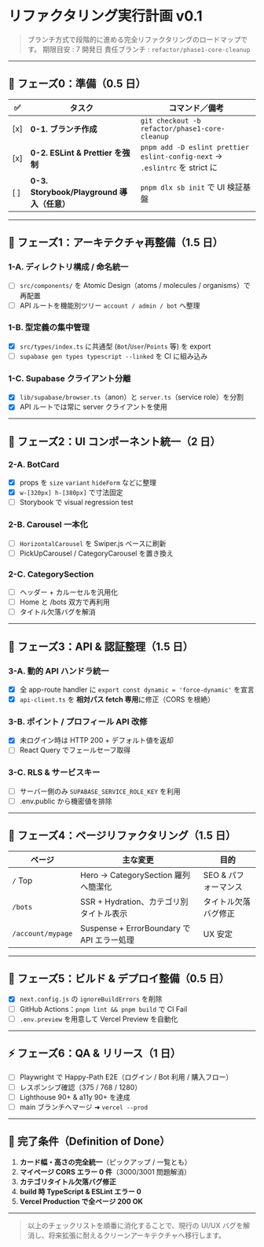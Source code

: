 # リファクタリング実行計画 v0.1

> ブランチ方式で段階的に進める完全リファクタリングのロードマップです。
> 期限目安 : 7 開発日    責任ブランチ : `refactor/phase1-core-cleanup`

---

## 📂 フェーズ0：準備（0.5 日）

| ✅ | タスク | コマンド／備考 |
|----|--------|----------------|
| [x] | **0-1. ブランチ作成** | `git checkout -b refactor/phase1-core-cleanup` |
| [x] | **0-2. ESLint & Prettier を強制** | `pnpm add -D eslint prettier eslint-config-next` → `.eslintrc` を strict に |
| [ ] | **0-3. Storybook/Playground 導入（任意）** | `pnpm dlx sb init` で UI 検証基盤 |

---

## 🔹 フェーズ1：アーキテクチャ再整備（1.5 日）

### 1-A. ディレクトリ構成 / 命名統一

- [ ] `src/components/` を Atomic Design（atoms / molecules / organisms）で再配置
- [ ] API ルートを機能別ツリー `account / admin / bot` へ整理

### 1-B. 型定義の集中管理

- [x] `src/types/index.ts` に共通型 (`Bot`/`User`/`Points` 等) を export
- [ ] `supabase gen types typescript --linked` を CI に組み込み

### 1-C. Supabase クライアント分離

- [x] `lib/supabase/browser.ts`（anon）と `server.ts`（service role）を分割
- [x] API ルートでは常に server クライアントを使用

---

## 🔹 フェーズ2：UI コンポーネント統一（2 日）

### 2-A. BotCard

- [x] props を `size` `variant` `hideForm` などに整理
- [x] `w-[320px] h-[380px]` で寸法固定
- [ ] Storybook で visual regression test

### 2-B. Carousel 一本化

- [ ] `HorizontalCarousel` を Swiper.js ベースに刷新
- [ ] PickUpCarousel / CategoryCarousel を置き換え

### 2-C. CategorySection

- [ ] ヘッダー + カルーセルを汎用化
- [ ] Home と /bots 双方で再利用
- [ ] タイトル欠落バグを解消

---

## 🔹 フェーズ3：API & 認証整理（1.5 日）

### 3-A. 動的 API ハンドラ統一

- [x] 全 app-route handler に `export const dynamic = 'force-dynamic'` を宣言
- [x] `api-client.ts` を **相対パス fetch 専用**に修正（CORS を根絶）

### 3-B. ポイント / プロフィール API 改修

- [x] 未ログイン時は HTTP 200 + デフォルト値を返却
- [ ] React Query でフェールセーフ取得

### 3-C. RLS & サービスキー

- [ ] サーバー側のみ `SUPABASE_SERVICE_ROLE_KEY` を利用
- [ ] .env.public から機密値を排除

---

## 🔹 フェーズ4：ページリファクタリング（1.5 日）

| ページ | 主な変更 | 目的 |
|--------|----------|------|
| `/` Top | Hero → CategorySection 羅列へ簡潔化 | SEO & パフォーマンス |
| `/bots` | SSR + Hydration、カテゴリ別タイトル表示 | タイトル欠落バグ修正 |
| `/account/mypage` | Suspense + ErrorBoundary で API エラー処理 | UX 安定 |

---

## 🔹 フェーズ5：ビルド & デプロイ整備（0.5 日）

- [x] `next.config.js` の `ignoreBuildErrors` を削除
- [ ] GitHub Actions：`pnpm lint && pnpm build` で CI Fail
- [ ] `.env.preview` を用意して Vercel Preview を自動化

---

## ⚡ フェーズ6：QA & リリース（1 日）

- [ ] Playwright で Happy-Path E2E（ログイン / Bot 利用 / 購入フロー）
- [ ] レスポンシブ確認（375 / 768 / 1280）
- [ ] Lighthouse 90+ & a11y 90+ を達成
- [ ] main ブランチへマージ ➜ `vercel --prod`

---

## 🎯 完了条件（Definition of Done）

1. **カード幅・高さの完全統一**（ピックアップ / 一覧とも）
2. **マイページ CORS エラー 0 件**（3000/3001 問題解消）
3. **カテゴリタイトル欠落バグ修正**
4. **build 時 TypeScript & ESLint エラー 0**
5. **Vercel Production で全ページ 200 OK**

---

> 以上のチェックリストを順番に消化することで、現行の UI/UX バグを解消し、将来拡張に耐えるクリーンアーキテクチャへ移行します。
